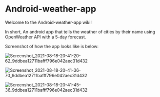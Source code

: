# Android-weather-app

Welcome to the Android-weather-app wiki!

In short, An android app that tells the weather of cities by their name using OpenWeather API with a 5-day forecast.

Screenshot of how the app looks like is below:

![Screenshot_2021-08-18-20-41-20-62_9ddbea12711bafff796e042aec31d432](https://user-images.githubusercontent.com/57253725/129957878-d39bca92-0eb7-41fd-804b-ce77bbfcc243.jpg)

![Screenshot_2021-08-18-20-41-36-70_9ddbea12711bafff796e042aec31d432](https://user-images.githubusercontent.com/57253725/129957977-ead13344-7396-4f24-801b-cfbae42f6a5d.jpg)

![Screenshot_2021-08-18-20-41-45-36_9ddbea12711bafff796e042aec31d432](https://user-images.githubusercontent.com/57253725/129958028-5bc0fd01-be7a-415a-97e0-a13186066301.jpg)

